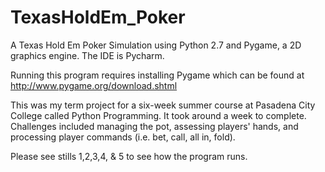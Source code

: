 # TexasHoldEm_Poker

A Texas Hold Em Poker Simulation using Python 2.7 and Pygame, a 2D graphics engine. The IDE is Pycharm.

Running this program requires installing Pygame which can be found at http://www.pygame.org/download.shtml

This was my term project for a six-week summer course at Pasadena City College called Python Programming. 
It took around a week to complete. 
Challenges included managing the pot, assessing players' hands, and processing player commands (i.e. bet, call, all in, fold).

Please see stills 1,2,3,4, & 5 to see how the program runs.
